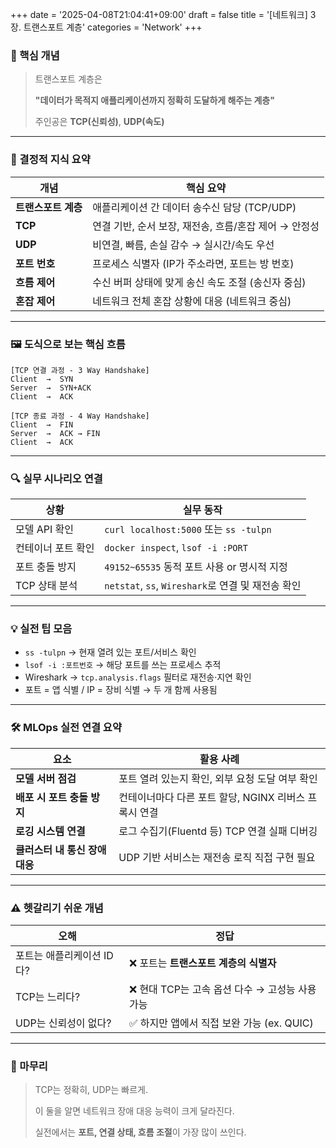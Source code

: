 +++
date = '2025-04-08T21:04:41+09:00'
draft = false
title = '[네트워크] 3장. 트랜스포트 계층'
categories = 'Network'
+++

### 📌 핵심 개념

> 트랜스포트 계층은
> 
> 
> **"데이터가 목적지 애플리케이션까지 정확히 도달하게 해주는 계층"**
> 
> 주인공은 **TCP(신뢰성)**, **UDP(속도)**
> 

---

### 🧠 결정적 지식 요약

| 개념 | 핵심 요약 |
| --- | --- |
| **트랜스포트 계층** | 애플리케이션 간 데이터 송수신 담당 (TCP/UDP) |
| **TCP** | 연결 기반, 순서 보장, 재전송, 흐름/혼잡 제어 → 안정성 |
| **UDP** | 비연결, 빠름, 손실 감수 → 실시간/속도 우선 |
| **포트 번호** | 프로세스 식별자 (IP가 주소라면, 포트는 방 번호) |
| **흐름 제어** | 수신 버퍼 상태에 맞게 송신 속도 조절 (송신자 중심) |
| **혼잡 제어** | 네트워크 전체 혼잡 상황에 대응 (네트워크 중심) |

---

### 🖼️ 도식으로 보는 핵심 흐름

```
[TCP 연결 과정 - 3 Way Handshake]
Client  →  SYN
Server  →  SYN+ACK
Client  →  ACK

[TCP 종료 과정 - 4 Way Handshake]
Client  →  FIN
Server  →  ACK → FIN
Client  →  ACK

```

---

### 🔍 실무 시나리오 연결

| 상황 | 실무 동작 |
| --- | --- |
| 모델 API 확인 | `curl localhost:5000` 또는 `ss -tulpn` |
| 컨테이너 포트 확인 | `docker inspect`, `lsof -i :PORT` |
| 포트 충돌 방지 | `49152~65535` 동적 포트 사용 or 명시적 지정 |
| TCP 상태 분석 | `netstat`, `ss`, `Wireshark`로 연결 및 재전송 확인 |

---

### 💡 실전 팁 모음

- `ss -tulpn` → 현재 열려 있는 포트/서비스 확인
- `lsof -i :포트번호` → 해당 포트를 쓰는 프로세스 추적
- Wireshark → `tcp.analysis.flags` 필터로 재전송·지연 확인
- 포트 = 앱 식별 / IP = 장비 식별 → 두 개 함께 사용됨

---

### 🛠️ MLOps 실전 연결 요약

| 요소 | 활용 사례 |
| --- | --- |
| **모델 서버 점검** | 포트 열려 있는지 확인, 외부 요청 도달 여부 확인 |
| **배포 시 포트 충돌 방지** | 컨테이너마다 다른 포트 할당, NGINX 리버스 프록시 연결 |
| **로깅 시스템 연결** | 로그 수집기(Fluentd 등) TCP 연결 실패 디버깅 |
| **클러스터 내 통신 장애 대응** | UDP 기반 서비스는 재전송 로직 직접 구현 필요 |

---

### ⚠️ 헷갈리기 쉬운 개념

| 오해 | 정답 |
| --- | --- |
| 포트는 애플리케이션 ID다? | ❌ 포트는 **트랜스포트 계층의 식별자** |
| TCP는 느리다? | ❌ 현대 TCP는 고속 옵션 다수 → 고성능 사용 가능 |
| UDP는 신뢰성이 없다? | ✅ 하지만 앱에서 직접 보완 가능 (ex. QUIC) |

---

### 🏁 마무리

> TCP는 정확히, UDP는 빠르게.
> 
> 
> 이 둘을 알면 네트워크 장애 대응 능력이 크게 달라진다.
> 
> 실전에서는 **포트, 연결 상태, 흐름 조절**이 가장 많이 쓰인다.
>
